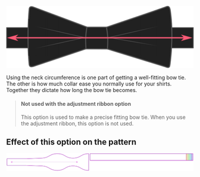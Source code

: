 ![How much ease do you use for your collar?](collarease.svg)

Using the neck circumference is one part of getting a well-fitting bow tie. The other is how much collar ease you
normally use for your shirts. Together they dictate how long the bow tie becomes.

> #### Not used with the adjustment ribbon option
>
> This option is used to make a precise fitting bow tie. When you use the adjustment ribbon, this option is not used.

## Effect of this option on the pattern

![This image shows the effect of this option by superimposing several variants that have a different value for this option](benjamin_collarease_sample.svg "Effect of this option on the pattern")
